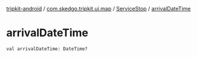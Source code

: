 [tripkit-android](../../index.md) / [com.skedgo.tripkit.ui.map](../index.md) / [ServiceStop](index.md) / [arrivalDateTime](./arrival-date-time.md)

# arrivalDateTime

`val arrivalDateTime: DateTime?`